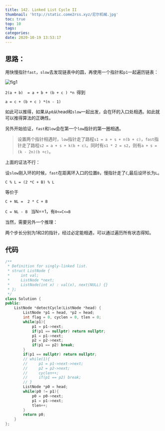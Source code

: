 ```yaml
---
title: 142. Linked List Cycle II
thumbnail: 'http://static.come2rss.xyz/尼尔机械.jpg'
toc: true
top: 10
tags:
categories:
date: 2020-10-19 13:53:17
---
```



<!-- more -->



## 思路：

用快慢指针`fast`，`slow`去发现链表中的圆，再使用一个指针和`p1`一起遍历链表：

![fig1](http://static.come2rss.xyz/142_fig1.png)

`2(a + b)  = a + b + (b + c ) *n `得到

`a = c + (b + c ) *(n - 1)` 

如此可以推得，如果从`p0`从head和`slow`一起出发，会在环的入口处相遇。如此就可以推得算法的正确性。

另外开始验证，`fast`和`low`会在第一个`low`指针的第一圈相遇。

> 设置两个指针相遇时，`low`指针走了路程`s1 = a + s + n(b + c)`，`fast`指针走了路程`s2 = a + s + k(b + c)`。同时有`s1 * 2 = s2`，则有`a + s = (k - 2n)(b +c)`。

上面的证法不行：

设`slow`刚入环的时候，`fast`在距离环入口的位置`B`，慢指针走了`C`,最后设环长为`L`。

`C % L = (2 *C + B) % L`

等价于

`C + NL =  2 * C + B`

`C = NL - B ` 当N==1，有`0<=C<=B`

当然，需要另外一个推理：

两个步长分别为1和2的指针，经过必定能相遇，可以通过遍历所有状态得知。



## 代码

```c++
/**
 * Definition for singly-linked list.
 * struct ListNode {
 *     int val;
 *     ListNode *next;
 *     ListNode(int x) : val(x), next(NULL) {}
 * };
 */
class Solution {
public:
    ListNode *detectCycle(ListNode *head) {
        ListNode *p1 = head, *p2 = head;
        int flag = 0, cyclen = 0, tlen = 0;
        while(p1){
            p1 = p1->next;
            if(p1 == nullptr) return nullptr;
            p1 = p1->next;
            p2 = p2->next;
            if(p1 == p2) break;            
        }
        if(p1 == nullptr) return nullptr;
        // while(1){
        //     p1 = p1->next->next;
        //     p2 = p2->next;
        //     cyclen++;   
        //     if(p1 == p2) break;         
        // }
        ListNode *p0 = head;
        while(p0 != p1){
            p0 = p0->next;
            p1 = p1->next;
            tlen++;
        }
        return p0;
    }
};
```

